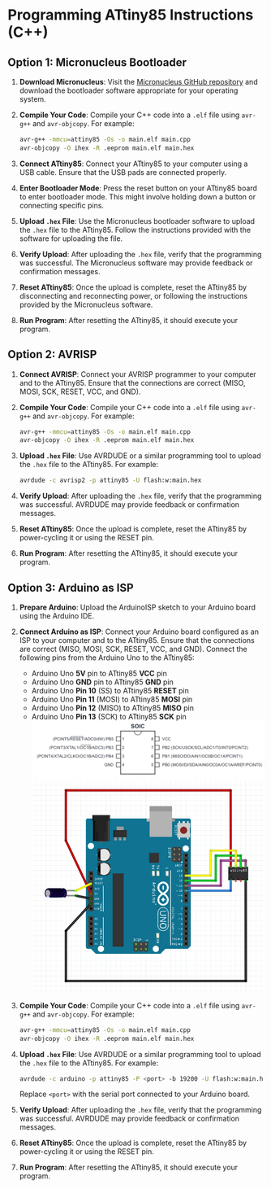 # Programming ATtiny85 Instructions (C++)

## Option 1: Micronucleus Bootloader

1. **Download Micronucleus**: Visit the [Micronucleus GitHub repository](https://github.com/micronucleus/micronucleus) and download the bootloader software appropriate for your operating system.

2. **Compile Your Code**: Compile your C++ code into a `.elf` file using `avr-g++` and `avr-objcopy`. For example:

    ```bash
    avr-g++ -mmcu=attiny85 -Os -o main.elf main.cpp
    avr-objcopy -O ihex -R .eeprom main.elf main.hex
    ```

3. **Connect ATtiny85**: Connect your ATtiny85 to your computer using a USB cable. Ensure that the USB pads are connected properly.

4. **Enter Bootloader Mode**: Press the reset button on your ATtiny85 board to enter bootloader mode. This might involve holding down a button or connecting specific pins.

5. **Upload `.hex` File**: Use the Micronucleus bootloader software to upload the `.hex` file to the ATtiny85. Follow the instructions provided with the software for uploading the file.

6. **Verify Upload**: After uploading the `.hex` file, verify that the programming was successful. The Micronucleus software may provide feedback or confirmation messages.

7. **Reset ATtiny85**: Once the upload is complete, reset the ATtiny85 by disconnecting and reconnecting power, or following the instructions provided by the Micronucleus software.

8. **Run Program**: After resetting the ATtiny85, it should execute your program.

## Option 2: AVRISP

1. **Connect AVRISP**: Connect your AVRISP programmer to your computer and to the ATtiny85. Ensure that the connections are correct (MISO, MOSI, SCK, RESET, VCC, and GND).

2. **Compile Your Code**: Compile your C++ code into a `.elf` file using `avr-g++` and `avr-objcopy`. For example:

    ```bash
    avr-g++ -mmcu=attiny85 -Os -o main.elf main.cpp
    avr-objcopy -O ihex -R .eeprom main.elf main.hex
    ```

3. **Upload `.hex` File**: Use AVRDUDE or a similar programming tool to upload the `.hex` file to the ATtiny85. For example:

    ```bash
    avrdude -c avrisp2 -p attiny85 -U flash:w:main.hex
    ```

4. **Verify Upload**: After uploading the `.hex` file, verify that the programming was successful. AVRDUDE may provide feedback or confirmation messages.

5. **Reset ATtiny85**: Once the upload is complete, reset the ATtiny85 by power-cycling it or using the RESET pin.

6. **Run Program**: After resetting the ATtiny85, it should execute your program.

## Option 3: Arduino as ISP

1. **Prepare Arduino**: Upload the ArduinoISP sketch to your Arduino board using the Arduino IDE.

2. **Connect Arduino as ISP**: Connect your Arduino board configured as an ISP to your computer and to the ATtiny85. Ensure that the connections are correct (MISO, MOSI, SCK, RESET, VCC, and GND). Connect the following pins from the Arduino Uno to the ATtiny85:
    - Arduino Uno **5V** pin to ATtiny85 **VCC** pin
    - Arduino Uno **GND** pin to ATtiny85 **GND** pin
    - Arduino Uno **Pin 10** (SS) to ATtiny85 **RESET** pin
    - Arduino Uno **Pin 11** (MOSI) to ATtiny85 **MOSI** pin
    - Arduino Uno **Pin 12** (MISO) to ATtiny85 **MISO** pin
    - Arduino Uno **Pin 13** (SCK) to ATtiny85 **SCK** pin
      ![Alt Text](Images/pinout.png)
      ![Alt Text](Images/ISP.png)


3. **Compile Your Code**: Compile your C++ code into a `.elf` file using `avr-g++` and `avr-objcopy`. For example:

    ```bash
    avr-g++ -mmcu=attiny85 -Os -o main.elf main.cpp
    avr-objcopy -O ihex -R .eeprom main.elf main.hex
    ```

4. **Upload `.hex` File**: Use AVRDUDE or a similar programming tool to upload the `.hex` file to the ATtiny85. For example:

    ```bash
    avrdude -c arduino -p attiny85 -P <port> -b 19200 -U flash:w:main.hex
    ```

    Replace `<port>` with the serial port connected to your Arduino board.

5. **Verify Upload**: After uploading the `.hex` file, verify that the programming was successful. AVRDUDE may provide feedback or confirmation messages.

6. **Reset ATtiny85**: Once the upload is complete, reset the ATtiny85 by power-cycling it or using the RESET pin.

7. **Run Program**: After resetting the ATtiny85, it should execute your program.

